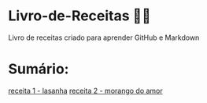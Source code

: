 # Livro-de-Receitas 👩‍🍳
Livro de receitas criado para aprender GitHub e Markdown
# Sumário: 
[receita 1 - lasanha](leia-me.md)
[receita 2 - morango do amor](morango.md)
